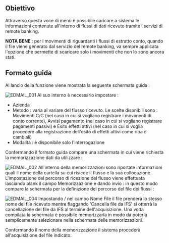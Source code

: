 ## Obiettivo

Attraverso questa voce di menù è possibile caricare a sistema le informazioni contenute all'interno di flussi di dati ricevuto tramite i servizi di remote banking.

**NOTA BENE** :  per i movimenti di riguardanti i flussi di estratto conto, quando il file viene generato dal servizio del remote banking, va sempre applicata l'opzione che permette di scaricare solo i movimenti che non lo sono ancora stati.

## Formato guida

Al lancio della funzione viene mostrata la seguente schermata guida : 

![EDMAIL_001](http://localhost:3000/immagini/MBDOC_OGG-P_EDAP00/EDMAIL_001.png)
Al suo interno è necessario impostare : 
 * Azienda
 * Metodo :  varia al variare del flusso ricevuto. Le scelte dispnibili sono :  Movimenti C/C (nel caso in cui si vogliano registrare i movimenti di conto corrente), Avvisi pagamento (nel caso in cui si vogliano registrare pagamenti passivi) e  Esito effetti attivi (nel caso in cui si voglia procedere alla registrazione dell'esito di effetti attivi come riba o cambiali)
* Modalità :  è disponibile solo l'interrogazione

Confermando il formato guida compare una schermata in cui viene richiesta la memorizzazione dati da utilizzare : 

![EDMAIL_002](http://localhost:3000/immagini/MBDOC_OGG-P_EDAP00/EDMAIL_002.png)
All'interno della memorizzazioni sono riportate informazioni quali il nome della cartella su cui risiede il flusso e la sua collocazione.
L'impostazione del percorso di ricezione del flusso viene effettuata lasciando blank il campo Memorizzazione e dando invio :  in questo modo compare la schermata per la definizione del percorso del file dei flussi : 

![EDMAIL_004](http://localhost:3000/immagini/MBDOC_OGG-P_EDAP00/EDMAIL_004.png)
Impostando / nel campo Nome File il file prenderà lo stesso nome del file ricevuto mentre flaggando 'Cancella file da IFS' si otterrà la cancellazione del file da IFS al termine dell'acquisizione.
Una volta compilata la schermata è possibile memorizzarla in modo da poterla semplicemente selezionare nella schermata delle memorizzazioni.


Confermando il nome della memorizzazione il sistema procederà all'acquisizione del file indicato.



